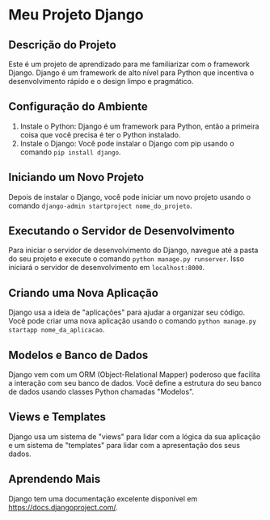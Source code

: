 # Meu Projeto Django

## Descrição do Projeto
Este é um projeto de aprendizado para me familiarizar com o framework Django. Django é um framework de alto nível para Python que incentiva o desenvolvimento rápido e o design limpo e pragmático.

## Configuração do Ambiente
1. Instale o Python: Django é um framework para Python, então a primeira coisa que você precisa é ter o Python instalado.
2. Instale o Django: Você pode instalar o Django com pip usando o comando `pip install django`.

## Iniciando um Novo Projeto
Depois de instalar o Django, você pode iniciar um novo projeto usando o comando `django-admin startproject nome_do_projeto`.

## Executando o Servidor de Desenvolvimento
Para iniciar o servidor de desenvolvimento do Django, navegue até a pasta do seu projeto e execute o comando `python manage.py runserver`. Isso iniciará o servidor de desenvolvimento em `localhost:8000`.

## Criando uma Nova Aplicação
Django usa a ideia de "aplicações" para ajudar a organizar seu código. Você pode criar uma nova aplicação usando o comando `python manage.py startapp nome_da_aplicacao`.

## Modelos e Banco de Dados
Django vem com um ORM (Object-Relational Mapper) poderoso que facilita a interação com seu banco de dados. Você define a estrutura do seu banco de dados usando classes Python chamadas "Modelos".

## Views e Templates
Django usa um sistema de "views" para lidar com a lógica da sua aplicação e um sistema de "templates" para lidar com a apresentação dos seus dados.

## Aprendendo Mais
Django tem uma documentação excelente disponível em https://docs.djangoproject.com/.
